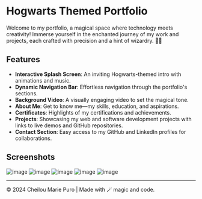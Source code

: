 # Hogwarts Themed Portfolio 

Welcome to my portfolio, a magical space where technology meets creativity! Immerse yourself in the enchanted journey of my work and projects, each crafted with precision and a hint of wizardry. 🧙‍♀️

## Features
- **Interactive Splash Screen**: An inviting Hogwarts-themed intro with animations and music.
- **Dynamic Navigation Bar**: Effortless navigation through the portfolio's sections.
- **Background Video**: A visually engaging video to set the magical tone.
- **About Me**: Get to know me—my skills, education, and aspirations.
- **Certificates**: Highlights of my certifications and achievements.
- **Projects**: Showcasing my web and software development projects with links to live demos and GitHub repositories.
- **Contact Section**: Easy access to my GitHub and LinkedIn profiles for collaborations.

## Screenshots
![image](https://github.com/user-attachments/assets/0962e811-7d92-4696-b7b6-5c7d65ce7972)
![image](https://github.com/user-attachments/assets/203146a6-42a8-45ab-99f6-5d76a30eb9b0)
![image](https://github.com/user-attachments/assets/3aea6df1-ce56-459a-a225-cba57d14f75d)
![image](https://github.com/user-attachments/assets/67cb58b9-d393-4c7c-ab69-3d275a568aff)
![image](https://github.com/user-attachments/assets/a5ebb0e0-8853-448c-98db-afad6f3ce4e1)


---

© 2024 Cheilou Marie Puro | Made with 🪄 magic and code.
